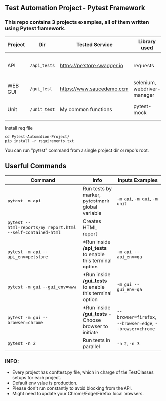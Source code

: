 ## Test Automation Project - Pytest Framework
### This repo contains 3 projects examples, all of them written using Pytest framework.


| Project  | Dir | Tested Service | Library used | Design
| ------------- | ------------- | ------------- | ------------- |------------- |
| API  | ```/api_tests```| https://petstore.swagger.io | requests |API endpoints to classes  |
| WEB GUI  | ```/gui_test``` | https://www.saucedemo.com | selenium, webdriver-manager |Page Object Pattern |
| Unit | ```/unit_test``` | My common functions | pytest-mock | Test file in module level

Install req file 
```
cd Pytest-Automation-Project/
pip install -r requirements.txt
```

You can run "pytest" command from a single project dir or repo's root.


## Userful Commands
| Command  | Info | Inputs Examples
| ------------- | ------------- | ------------- |
| ```pytest -m api```  | Run tests by marker, pytestmark global variable | ```-m api```, ```-m gui```, ```-m unit```  |
| ```pytest --html=reports/my_report.html --self-contained-html```  | Creates HTML report |
| ```pytest -m api --api_env=petstore``` | *Run inside **/api_tests** to enable this terminal option | ```-m api --api_env=qa```  |
| ```pytest -m gui --gui_env=www``` | *Run inside **/gui_tests** to enable this terminal option | ```-m gui --gui_env=qa```  |
| ```pytest -m gui --browser=chrome```  | *Run inside **/gui_tests** - Choose browser to initiate| ```--browser=firefox```, ```--browser=edge```, ```--browser=chrome```  |
| ```pytest -n 2```  | Run tests in parallel | ```-n 2```, ```-n 3```  |


### INFO:
* Every project has conftest.py file, which in charge of the TestClasses setups for each project.
* Default env value is production.
* Please don't run constantly to avoid blocking from the API.
* Might need to update your Chrome/Edge/Firefox local browsers.
